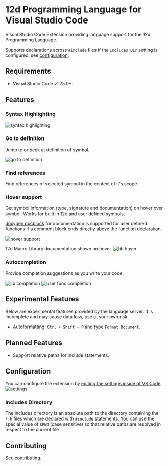 # 12d Programming Language for Visual Studio Code

Visual Studio Code Extension providing language support for the 12d Programming
Language.

Supports declarations across `#include` files if the `Includes Dir` setting is
configured, see [configuration](#configuration).

## Requirements

- Visual Studio Code v1.75.0+.

## Features

### Syntax Highlighting

![syntax highlighting](https://github.com/kelly-lin/vscode-12dpl/assets/19686599/51b6f6a1-040d-44ed-8787-3c8bcea855c3)

### Go to definition

Jump to or peek at definition of symbol.

![go to definition](https://github.com/kelly-lin/vscode-12dpl/assets/19686599/e8ef36a1-0aa3-45d2-a76b-4feccb0d7229)

### Find references

Find references of selected symbol in the context of it's scope.

### Hover support

Get symbol information (type, signature and documentation) on hover over symbol.
Works for built in 12d and user defined symbols.

[doxygen docblock](https://www.doxygen.nl/manual/docblocks.html) for
documentation is supported for user defined functions if a comment block ends
directly above the function declaration.

![hover support](https://github.com/kelly-lin/vscode-12dpl/assets/19686599/1e821cc2-b97c-4764-a0ad-e9aea7c296e5)

12d Macro Library documentation shown on hover.
![lib hover](https://github.com/kelly-lin/vscode-12dpl/assets/19686599/f3124aaa-fdc5-447a-8fb9-7186820cb093)

### Autocompletion

Provide completion suggestions as you write your code.

![lib completion](https://github.com/kelly-lin/vscode-12dpl/assets/19686599/c8f9352d-9342-47ed-b40f-b0b061507c9c)
![user func completion](https://github.com/kelly-lin/vscode-12dpl/assets/19686599/ef94af3f-3f11-4d93-8748-33c15e537da9)

## Experimental Features

Below are experimental features provided by the language server. It is
incomplete and may cause data loss, use at your own risk.

- Autoformatting: `Ctrl + Shift + P` and type `Format Document`.

## Planned Features

- Support relative paths for include statements.

## Configuration

You can configure the extension by [editing the settings inside of VS
Code](https://code.visualstudio.com/docs/getstarted/settings#_settings-editor).
![settings](https://github.com/kelly-lin/vscode-12dpl/assets/19686599/5edb575f-824d-4882-80e7-cb0f50459c27)

### Includes Directory

The includes directory is an absolute path to the directory containing the `*.h`
files which are declared with `#include` statements. You can use the special
value of `$PWD` (case sensitive) so that relative paths are resolved in respect
to the current file.

## Contributing

See [contributing](https://github.com/kelly-lin/12d-lang-server?tab=readme-ov-file#contributing).

